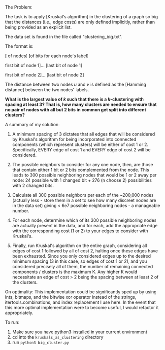 The Problem:

The task is to apply [Kruskal's algorithm] in the clustering of a graph so big that the distances (i.e., edge costs) are only defined implicitly, rather than being provided as an explicit list.

The data set is found in the file called "clustering_big.txt".

The format is:

[ of nodes] [of bits for each node's label]

first bit of node 1]... [last bit of node 1]

first bit of node 2]... [last bit of node 2]


The distance between two nodes *u* and *v* is defined as the [Hamming distance] between the two nodes' labels.

**What is the largest value of *k* such that there is a *k*-clustering with spacing at least 3?  That is, how many clusters are needed to ensure that no pair of nodes with all but 2 bits in common get split into different clusters?**

A summary of my solution:
1. A minimum spacing of 3 dictates that all edges that will be considered by Kruskal's algorithm for being incorporated into connected components (which represent clusters) will be either of cost 1 or 2. Specifically, EVERY edge of cost 1 and EVERY edge of cost 2 will be considered.

1. The possible neighbors to consider for any one node, then, are those that contain either 1 bit or 2 bits complemented from the node. This leads to 300 possible neighboring nodes that would be 1 or 2 away per node: 24 possible with 1 changed bit + 276 (n choose 2) possibilities with 2 changed bits.

1. Calculate all 300 possible neighbors per each of the ~200,000 nodes (actually less - store them in a set to see how many discreet nodes are in the data set) giving < 6e7 possible neighboring nodes - a manageable number.

1. For each node, determine which of its 300 possible neighboring nodes are actually present in the data, and for each, add the appropriate edge with the corresponding cost (1 or 2) to your edges to consider with Kruskal's.

1. Finally, run Kruskal's algorithm on the entire graph, considering all edges of cost 1 followed by all of cost 2, halting once these edges have been exhausted. Since you only considered edges up to the desired minimum spacing (3 in this case, so edges of cost 1 or 2), and you considered precisely all of them, the number of remaining connected components / clusters is the maximum K. Any higher K would necessitate an edge of cost > 2 being the spacing between at least 2 of the clusters.


On optimality:
This implementation could be significantly sped up by using ints, bitmaps, and the bitwise xor operator instead
of the strings, itertools.combinations, and index replacement I use here. In the event that this more optimal implementation were to become useful, I would refactor it appropriately.

To run:
1. Make sure you have python3 installed in your current environment
2. cd into the `kruskals_as_clustering` directory
3. run `python3 big_cluster.py`
